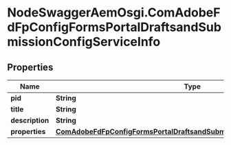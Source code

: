 # NodeSwaggerAemOsgi.ComAdobeFdFpConfigFormsPortalDraftsandSubmissionConfigServiceInfo

## Properties
Name | Type | Description | Notes
------------ | ------------- | ------------- | -------------
**pid** | **String** |  | [optional] 
**title** | **String** |  | [optional] 
**description** | **String** |  | [optional] 
**properties** | [**ComAdobeFdFpConfigFormsPortalDraftsandSubmissionConfigServiceProperties**](ComAdobeFdFpConfigFormsPortalDraftsandSubmissionConfigServiceProperties.md) |  | [optional] 


